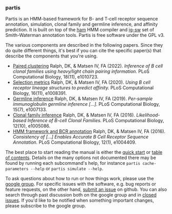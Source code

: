 ### partis

Partis is an HMM-based framework for B- and T-cell receptor sequence annotation, simulation, clonal family and germline inference, and affinity prediction.
It is built on top of the [ham](https://github.com/psathyrella/ham) HMM compiler and [ig-sw](https://github.com/matsengrp/ig-sw) set of Smith-Waterman annotation tools.
Partis is free software under the GPL v3.

The various components are described in the following papers.
Since they do quite different things, it's best if you can cite the specific paper(s) that describe the components that you're using.

  * [Paired clustering](https://doi.org/10.1371/journal.pcbi.1010723) Ralph, DK, & Matsen IV, FA (2022). _Inference of B cell clonal families using heavy/light chain pairing information._ PLoS Computational Biology, 18(11), e1010723.
  * [Selection metrics](https://doi.org/10.1371/journal.pcbi.1008391) Ralph, DK, & Matsen IV, FA (2020). _Using B cell receptor lineage structures to predict affinity._ PLoS Computational Biology, 16(11), e1008391.
  * [Germline inference](https://doi.org/10.1371/journal.pcbi.1007133) Ralph, DK, & Matsen IV, FA (2019). _Per-sample immunoglobulin germline inference \[...\]._ PLoS Computational Biology, 15(7), e1007133.
  * [Clonal family inference](http://dx.doi.org/10.1371/journal.pcbi.1005086) Ralph, DK, & Matsen IV, FA (2016). _Likelihood-based Inference of B-cell Clonal Families._ PLoS Computational Biology, 12(10), e1005086.
  * [HMM framework and BCR annotation](http://doi.org/10.1371/journal.pcbi.1004409) Ralph, DK, & Matsen IV, FA (2016). _Consistency of \[...\] Enables Accurate B Cell Receptor Sequence Annotation._ PLoS Computational Biology, 12(1), e1004409.

The best place to start reading the manual is either the [quick start](docs/quick-start.md) or [table of contents](docs/contents.md).
Details on the many options not documented there may be found by running each subcommand's help, for instance `partis cache-parameters --help` or `partis simulate --help`.

To ask questions about how to run or how things work, please use the [google group](https://groups.google.com/g/partis).
For specific issues with the software, e.g. bug reports or feature requests, on the other hand, [submit an issue](https://github.com/psathyrella/partis/issues/new) on github.
You can also search through past discussion both on the google group and in [closed issues](https://github.com/psathyrella/partis/issues?q=is%3Aissue+is%3Aclosed).
If you'd like to be notified when something important changes, please subscribe to the google group.
